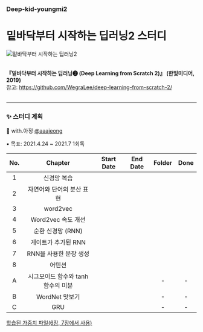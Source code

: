 ### Deep-kid-youngmi2
# 밑바닥부터 시작하는 딥러닝2 스터디
![밑바닥부터 시작하는 딥러닝2](https://www.hanbit.co.kr/data/books/B8950212853_l.jpg)<br><br>

**『밑바닥부터 시작하는 딥러닝❷ (Deep Learning from Scratch 2)』 (한빛미디어, 2019)** <br>
참고: <https://github.com/WegraLee/deep-learning-from-scratch-2/><br><br>

---

### ✨ 스터디 계획<br>
💜 with.아정 [@aaajeong](https://github.com/aaajeong)

▪ 목표: 2021.4.24 ~ 2021.7 1회독

|No.|Chapter|Start Date|End Date|Folder|Done|
|:--:|:-------:|:---:|:---:|:---:|:---:|
|1|신경망 복습 ||||
|2|자연어와 단어의 분산 표현||||
|3| word2vec||||
|4| Word2vec 속도 개선||||
|5|순환 신경망 (RNN)||||
|6|게이트가 추가된 RNN||||
|7|RNN을 사용한 문장 생성||||
|8|어텐션||||
|A|시그모이드 함수와 tanh 함수의 미분|||-|-|
|B|WordNet 맛보기|||-|-|
|C|GRU|||-|-|

[학습된 가중치 파일(6장, 7장에서 사용)](https://www.oreilly.co.jp/pub/9784873118369/BetterRnnlm.pkl)
